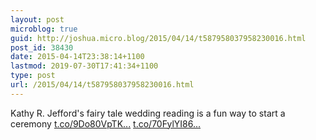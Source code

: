 ```yaml
---
layout: post
microblog: true
guid: http://joshua.micro.blog/2015/04/14/t587958037958230016.html
post_id: 38430
date: 2015-04-14T23:38:14+1100
lastmod: 2019-07-30T17:41:34+1100
type: post
url: /2015/04/14/t587958037958230016.html
---
```

Kathy R. Jefford's fairy tale wedding reading is a fun way to start a ceremony [t.co/9Do80VpTK...](http://t.co/9Do80VpTKu) [t.co/70FylYI86...](http://t.co/70FylYI863)
